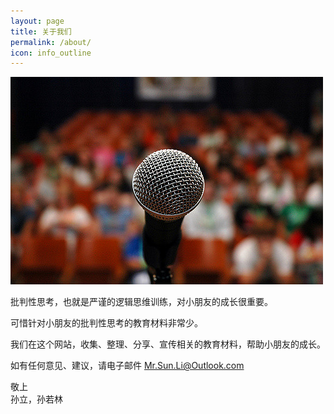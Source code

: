 ```yaml
---
layout: page
title: 关于我们
permalink: /about/
icon: info_outline
---
```


![演讲](assets/public_speech.jpg)

批判性思考，也就是严谨的逻辑思维训练，对小朋友的成长很重要。

可惜针对小朋友的批判性思考的教育材料非常少。

我们在这个网站，收集、整理、分享、宣传相关的教育材料，帮助小朋友的成长。

如有任何意见、建议，请电子邮件 Mr.Sun.Li@Outlook.com

敬上  
孙立，孙若林